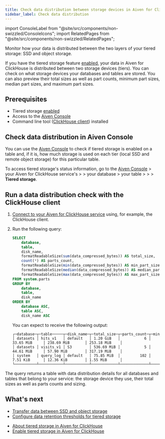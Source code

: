 ```yaml
---
title: Check data distribution between storage devices in Aiven for ClickHouse®'s tiered storage
sidebar_label: Check data distribution
---
```


import ConsoleLabel from "@site/src/components/non-swizzled/ConsoleIcons";
import RelatedPages from "@site/src/components/non-swizzled/RelatedPages";

Monitor how your data is distributed between the two layers of your tiered storage: SSD and object storage.

If you have the tiered storage feature
[enabled](/docs/products/clickhouse/howto/enable-tiered-storage), your
data in Aiven for ClickHouse is
distributed between two storage devices (tiers). You can check on what
storage devices your databases and tables are stored. You can also
preview their total sizes as well as part counts, minimum part sizes,
median part sizes, and maximum part sizes.

## Prerequisites

-   Tiered storage
    [enabled](/docs/products/clickhouse/howto/enable-tiered-storage)
-   Access to the [Aiven Console](https://console.aiven.io/)
-   Command line tool
    ([ClickHouse client](/docs/products/clickhouse/howto/connect-with-clickhouse-cli))
    installed

## Check data distribution in Aiven Console

You can use the [Aiven Console](https://console.aiven.io/) to check if
tiered storage is enabled on a table and, if it is, how much
storage is used on each tier (local SSD and remote object storage) for
this particular table.

To access tiered storage's status information, go to
the [Aiven Console](https://console.aiven.io/) > your Aiven for ClickHouse service's
<ConsoleLabel name="overview"/> > <ConsoleLabel name="databasesandtables"/> > your database >
your table > <ConsoleLabel name="actions"/> > <ConsoleLabel name="viewdetails"/> >
**Tiered storage**.

## Run a data distribution check with the ClickHouse client

1.  [Connect to your Aiven for ClickHouse service](/docs/products/clickhouse/howto/list-connect-to-service)
    using, for example, the ClickHouse client.

1.  Run the following query:

    ```sql
    SELECT
        database,
        table,
        disk_name,
        formatReadableSize(sum(data_compressed_bytes)) AS total_size,
        count(*) AS parts_count,
        formatReadableSize(min(data_compressed_bytes)) AS min_part_size,
        formatReadableSize(median(data_compressed_bytes)) AS median_part_size,
        formatReadableSize(max(data_compressed_bytes)) AS max_part_size
    FROM system.parts
    GROUP BY
        database,
        table,
        disk_name
    ORDER BY
        database ASC,
        table ASC,
        disk_name ASC
    ```

    You can expect to receive the following output:

    ```text
    ┌─database─┬─table─────┬─disk_name─┬─total_size─┬─parts_count─┬─min_part_size─┬─median_part_size─┬─max_part_size─┐
    │ datasets │ hits_v1   │ default   │ 1.20 GiB   │           6 │ 33.65 MiB     │ 238.69 MiB       │ 253.18 MiB    │
    │ datasets │ visits_v1 │ S3        │ 536.69 MiB │           5 │ 44.61 MiB     │ 57.90 MiB        │ 317.19 MiB    │
    │ system   │ query_log │ default   │ 75.85 MiB  │         102 │ 7.51 KiB      │ 12.36 KiB        │ 1.55 MiB      │
    └──────────┴───────────┴───────────┴────────────┴─────────────┴───────────────┴──────────────────┴───────────────┘
    ```

The query returns a table with data distribution details for all
databases and tables that belong to your service: the storage device
they use, their total sizes as well as parts counts and sizing.

## What's next

-   [Transfer data between SSD and object storage](/docs/products/clickhouse/howto/transfer-data-tiered-storage)
-   [Configure data retention thresholds for tiered storage](/docs/products/clickhouse/howto/configure-tiered-storage)

<RelatedPages/>

-   [About tiered storage in Aiven for ClickHouse](/docs/products/clickhouse/concepts/clickhouse-tiered-storage)
-   [Enable tiered storage in Aiven for ClickHouse](/docs/products/clickhouse/howto/enable-tiered-storage)
